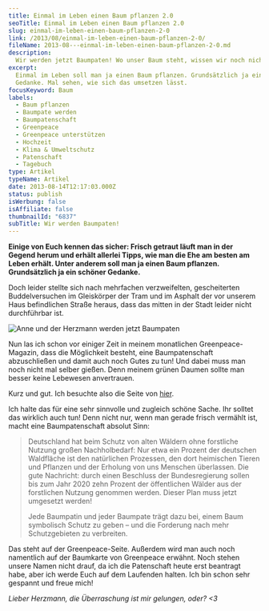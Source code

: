 ```yaml
---
title: Einmal im Leben einen Baum pflanzen 2.0
seoTitle: Einmal im Leben einen Baum pflanzen 2.0
slug: einmal-im-leben-einen-baum-pflanzen-2-0
link: /2013/08/einmal-im-leben-einen-baum-pflanzen-2-0/
fileName: 2013-08---einmal-im-leben-einen-baum-pflanzen-2-0.md
description:
  Wir werden jetzt Baumpaten! Wo unser Baum steht, wissen wir noch nicht
excerpt:
  Einmal im Leben soll man ja einen Baum pflanzen. Grundsätzlich ja ein schöner
  Gedanke. Mal sehen, wie sich das umsetzen lässt.
focusKeyword: Baum
labels:
  - Baum pflanzen
  - Baumpate werden
  - Baumpatenschaft
  - Greenpeace
  - Greenpeace unterstützen
  - Hochzeit
  - Klima & Umweltschutz
  - Patenschaft
  - Tagebuch
type: Artikel
typeName: Artikel
date: 2013-08-14T12:17:03.000Z
status: publish
isWerbung: false
isAffiliate: false
thumbnailId: "6837"
subTitle: Wir werden Baumpaten!
---
```


<strong>Einige von Euch kennen das sicher: Frisch getraut läuft man in der
Gegend herum und erhält allerlei Tipps, wie man die Ehe am besten am Leben
erhält. Unter anderem soll man ja einen Baum pflanzen. Grundsätzlich ja ein
schöner Gedanke.</strong>

Doch leider stellte sich nach mehrfachen verzweifelten, gescheiterten
Buddelversuchen im Gleiskörper der Tram und im Asphalt der vor unserem Haus
befindlichen Straße heraus, dass das mitten in der Stadt leider nicht
durchführbar ist.

![Anne und der Herzmann werden jetzt Baumpaten](http://cardamonchai.files.wordpress.com/2013/08/foto.jpg?w=300 "Anne und der Herzmann werden jetzt Baumpaten")

Nun las ich schon vor einiger Zeit in meinem monatlichen Greenpeace-Magazin,
dass die Möglichkeit besteht, eine Baumpatenschaft abzuschließen und damit auch
noch Gutes zu tun! Und dabei muss man noch nicht mal selber gießen. Denn meinem
grünen Daumen sollte man besser keine Lebewesen anvertrauen.

Kurz und gut. Ich besuchte also die Seite von [hier](http://www.greenpeace.de/).

Ich halte das für eine sehr sinnvolle und zugleich schöne Sache. Ihr solltet das
wirklich auch tun! Denn nicht nur, wenn man gerade frisch vermählt ist, macht
eine Baumpatenschaft absolut Sinn:

<blockquote>Deutschland hat beim Schutz von alten Wäldern ohne forstliche Nutzung großen Nachholbedarf: Nur etwa ein Prozent der deutschen Waldfläche ist den natürlichen Prozessen, den dort heimischen Tieren und Pflanzen und der Erholung von uns Menschen überlassen. Die gute Nachricht: durch einen Beschluss der Bundesregierung sollen bis zum Jahr 2020 zehn Prozent der öffentlichen Wälder aus der forstlichen Nutzung genommen werden. Dieser Plan muss jetzt umgesetzt werden!

Jede Baumpatin und jeder Baumpate trägt dazu bei, einem Baum symbolisch Schutz
zu geben – und die Forderung nach mehr Schutzgebieten zu
verbreiten.</blockquote>

Das steht auf der Greenpeace-Seite. Außerdem wird man auch noch namentlich auf
der Baumkarte von Greenpeace erwähnt. Noch stehen unsere Namen nicht drauf, da
ich die Patenschaft heute erst beantragt habe, aber ich werde Euch auf dem
Laufenden halten. Ich bin schon sehr gespannt und freue mich!

<em>Lieber Herzmann, die Überraschung ist mir gelungen, oder? &lt;3</em>
